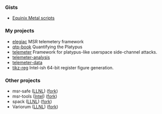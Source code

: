 ### Gists

- [Equinix Metal scripts](https://gist.github.com/rountree/https://gist.github.com/rountree/4910d7bda0e6d8fd3b7c3537c76ea188)

### My projects

- [elegiac](https://github.com/rountree/elegiac) MSR telemetery framework
- [qtp-book](https://github.com/rountree/qtp-book) Quantifying the Platypus
- [telemeter](https://github.com/rountree/telemeter) Framework for platypus-like userspace side-channel attacks.
- [telemeter-analysis](https://github.com/rountree/telemeter-analysis)
- [telemeter-data](https://github.com/rountree/telemeter-data)
- [tikz-reg](https://github.com/rountree/tikz-reg) Intel-ish 64-bit register figure generation.

### Other projects

- msr-safe ([LLNL](https://github.com/LLNL/msr-safe)) ([fork](https://github.com/rountree/msr-safe))
- msr-tools ([Intel](https://github.com/intel/msr-tools)) ([fork](https://github.com/rountree/msr-tools))
- spack ([LLNL](https://github.com/spack/spack)) ([fork](https://github.com/rountree/spack))
- Variorum ([LLNL](https://github.com/LLNL/variorum)) ([fork](https://github.com/rountree/variorum))
